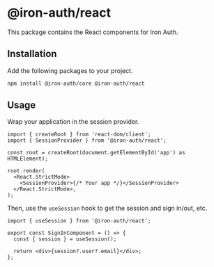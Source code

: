 # @iron-auth/react

This package contains the React components for Iron Auth.

## Installation

Add the following packages to your project.

```bash
npm install @iron-auth/core @iron-auth/react
```

## Usage

Wrap your application in the session provider.

```tsx
import { createRoot } from 'react-dom/client';
import { SessionProvider } from '@iron-auth/react';

const root = createRoot(document.getElementById('app') as HTMLElement);

root.render(
  <React.StrictMode>
    <SessionProvider>{/* Your app */}</SessionProvider>
  </React.StrictMode>,
);
```

Then, use the `useSession` hook to get the session and sign in/out, etc.

```tsx
import { useSession } from '@iron-auth/react';

export const SignInComponent = () => {
  const { session } = useSession();

  return <div>{session?.user?.email}</div>;
};
```
